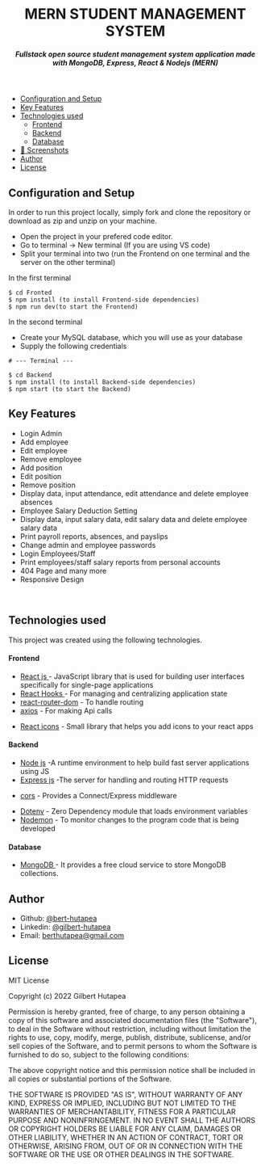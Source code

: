 <H1 align ="center" > MERN STUDENT MANAGEMENT SYSTEM </h1>
<h5  align ="center"> 
Fullstack open source student management system application made with MongoDB, Express, React & Nodejs (MERN) </h5>
<br/>

  * [Configuration and Setup](#configuration-and-setup)
  * [Key Features](#key-features)
  * [Technologies used](#technologies-used)
      - [Frontend](#frontend)
      - [Backend](#backend)
      - [Database](#database)
  * [📸 Screenshots](#screenshots)
  * [Author](#author)
  * [License](#license)

## Configuration and Setup

In order to run this project locally, simply fork and clone the repository or download as zip and unzip on your machine.

- Open the project in your prefered code editor.
- Go to terminal -> New terminal (If you are using VS code)
- Split your terminal into two (run the Frontend on one terminal and the server on the other terminal)

In the first terminal

```
$ cd Fronted
$ npm install (to install Frontend-side dependencies)
$ npm run dev(to start the Frontend)
```

In the second terminal

- Create your MySQL database, which you will use as your database
- Supply the following credentials

```
# --- Terminal ---

$ cd Backend
$ npm install (to install Backend-side dependencies)
$ npm start (to start the Backend)
```

##  Key Features

- Login Admin
- Add employee
- Edit employee
- Remove employee
- Add position
- Edit position
- Remove position
- Display data, input attendance, edit attendance and delete employee absences
- Employee Salary Deduction Setting
- Display data, input salary data, edit salary data and delete employee salary data
- Print payroll reports, absences, and payslips
- Change admin and employee passwords
- Login Employees/Staff
- Print employees/staff salary reports from personal accounts
- 404 Page and many more
- Responsive Design

<br/>

##  Technologies used

This project was created using the following technologies.

####  Frontend 

- [React js ](https://www.npmjs.com/package/react) - JavaScript library that is used for building user interfaces specifically for single-page applications
- [React Hooks  ](https://reactjs.org/docs/hooks-intro.html) - For managing and centralizing application state
- [react-router-dom](https://www.npmjs.com/package/react-router-dom) - To handle routing
- [axios](https://www.npmjs.com/package/axios) - For making Api calls
<!-- - [Tailwind CSS](https://tailwindcss.com/) - For User Interface -->
- [React icons](https://react-icons.github.io/react-icons/) - Small library that helps you add icons  to your react apps
<!-- - [Redux](https://redux.js.org/) - Managing complex application state -->
<!-- - [Localforage](https://localforage.github.io/localForage/) - Saves data in the web browser asynchronously -->
<!-- - [React Vite](https://vitejs.dev/guide/) - Improved website speed -->
<!-- - [Redux Toolkit](https://redux-toolkit.js.org/) - To facilitate the development of web applications using Redux -->
<!-- - [Apexcharts](https://www.npmjs.com/package/apexcharts) - An open source library used to create interactive graphics on websites or web applications -->
<!-- - [match-sorter](https://www.npmjs.com/package/match-sorter) - An open source library used to create interactive graphics on websites or web applications -->

####  Backend 

- [Node js](https://nodejs.org/en/) -A runtime environment to help build fast server applications using JS
- [Express js](https://www.npmjs.com/package/express) -The server for handling and routing HTTP requests
<!-- - [mysql](https://www.npmjs.com/package/mysql) - For authentication -->
- [cors](https://www.npmjs.com/package/cors) - Provides a Connect/Express middleware
<!-- - [Bcryptjs](https://www.npmjs.com/package/bcryptjs) - For data encryption -->
- [Dotenv](https://www.npmjs.com/package/dotenv) - Zero Dependency module that loads environment variables
- [Nodemon](https://www.npmjs.com/package/nodemon) - To monitor changes to the program code that is being developed
<!-- - [jsonwebtoken](https://www.npmjs.com/package/jsonwebtoken) - For authentication -->
<!-- - [cookie-parser](https://www.npmjs.com/package/cookie-parser) - A middleware for web frameworks -->
<!-- - [Sequelize](https://www.npmjs.com/package/sequelize) - An Object-Relational Mapping (ORM) for Node.js that makes it easy to access relational databases such as MySQL, PostgreSQL, and SQLite using the JavaScript programming language. -->

####  Database 

 - [MongoDB ](https://www.mongodb.com/) - It provides a free cloud service to store MongoDB collections.
 
 <!-- ##  Screenshots  -->
 
<!-- ![img-1](https://user-images.githubusercontent.com/111676859/235832711-0f2a0109-16e3-489b-88d4-d5748d8a59fa.png)
---- -
![img-2](https://user-images.githubusercontent.com/111676859/235832714-000e5f37-df68-47f6-b1da-3052792880fa.png)
--- - 
![img-3](https://user-images.githubusercontent.com/111676859/235832716-dc76e523-e7b7-4240-91e3-6cdff34c2ff6.png)
--- - 
![img-4](https://user-images.githubusercontent.com/111676859/235832718-796b87a3-beb7-4046-88ec-161d9ac5f354.png)
--- - 
![img-5](https://user-images.githubusercontent.com/111676859/235832720-ac4dea3f-e5bf-41e0-99c8-396e5595dccd.png)
--- - 
![img-6](https://user-images.githubusercontent.com/111676859/235832723-d863ce12-7cf4-476f-a5c0-56e678645fdb.png)
--- - 
![img-7](https://user-images.githubusercontent.com/111676859/235832725-a4d07a15-1f5f-4bab-aaf7-005bf38923f1.png)
--- - 
![img-8](https://user-images.githubusercontent.com/111676859/235832731-3e4e818f-2103-4bd6-be89-3ae65098550a.png)
--- - 
![img-9](https://user-images.githubusercontent.com/111676859/235832732-536ff72a-a58d-45b5-9edc-76cbbaf63709.png)
--- - 
![img-10](https://user-images.githubusercontent.com/111676859/235832734-5c29980a-1ede-4967-9af3-afd282df4be6.png)
--- - 
![img-11](https://user-images.githubusercontent.com/111676859/235832735-44bf0343-5404-41d5-b71d-fef4565730e3.png)
--- - 
![img-12](https://user-images.githubusercontent.com/111676859/235832741-6ee41c05-31a8-4c01-a6f5-f08a17ef21f6.png)
--- - 
![img-13](https://user-images.githubusercontent.com/111676859/235832743-21f553f7-3a48-4508-8a03-6623dd9e50f5.png)
--- - 
![img-14](https://user-images.githubusercontent.com/111676859/235832747-24b460c6-ec8a-4c13-9cee-5bb36900f007.png)
--- - 
![img-15](https://user-images.githubusercontent.com/111676859/235832750-01f3f60f-a76d-46bc-a760-ae1fb437c915.png)
--- - 
![img-16](https://user-images.githubusercontent.com/111676859/235832699-614c80b2-00b9-4e08-a516-1d99f49298d1.png)
--- - 
![img-17](https://user-images.githubusercontent.com/111676859/235832705-350fe58f-0419-474e-86fa-9bedeb7bd627.png)
--- - 
![img-18](https://user-images.githubusercontent.com/111676859/235832707-2c9d7c1a-9174-441c-9c9a-2992b91b46e8.png) -->

## Author

- Github: [@bert-hutapea](https://github.com/berthutapea)
- Linkedin: [@gilbert-hutapea](https://www.linkedin.com/in/gilberthutapea/)
- Email: [berthutapea@gmail.com](mailto:berthutapea@gmail.com)

## License

MIT License

Copyright (c) 2022 Gilbert Hutapea

Permission is hereby granted, free of charge, to any person obtaining a copy
of this software and associated documentation files (the "Software"), to deal
in the Software without restriction, including without limitation the rights
to use, copy, modify, merge, publish, distribute, sublicense, and/or sell
copies of the Software, and to permit persons to whom the Software is
furnished to do so, subject to the following conditions:

The above copyright notice and this permission notice shall be included in all
copies or substantial portions of the Software.

THE SOFTWARE IS PROVIDED "AS IS", WITHOUT WARRANTY OF ANY KIND, EXPRESS OR
IMPLIED, INCLUDING BUT NOT LIMITED TO THE WARRANTIES OF MERCHANTABILITY,
FITNESS FOR A PARTICULAR PURPOSE AND NONINFRINGEMENT. IN NO EVENT SHALL THE
AUTHORS OR COPYRIGHT HOLDERS BE LIABLE FOR ANY CLAIM, DAMAGES OR OTHER
LIABILITY, WHETHER IN AN ACTION OF CONTRACT, TORT OR OTHERWISE, ARISING FROM,
OUT OF OR IN CONNECTION WITH THE SOFTWARE OR THE USE OR OTHER DEALINGS IN THE
SOFTWARE.
